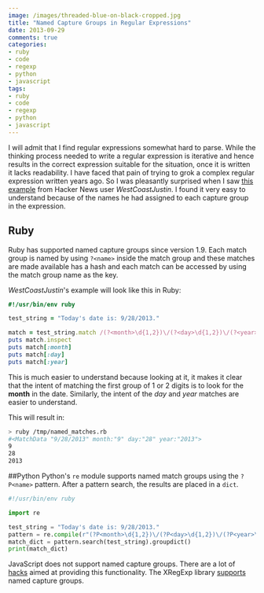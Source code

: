 ```yaml
---
image: /images/threaded-blue-on-black-cropped.jpg
title: "Named Capture Groups in Regular Expressions"
date: 2013-09-29
comments: true
categories:
- ruby
- code
- regexp
- python
- javascript
tags:
- ruby
- code
- regexp
- python
- javascript
---
```

I will admit that I find regular expressions somewhat hard to parse. While the thinking process needed to write a regular expression is iterative and hence results in the correct expression suitable for the situation, once it is written it lacks readability. I have faced that pain of trying to grok a complex regular expression written years ago. So I was pleasantly surprised when I saw [this example](https://news.ycombinator.com/item?id=6463144) from Hacker News user *WestCoastJustin*. I found it very easy to understand because of the names he had assigned to each capture group in the expression.

## Ruby

Ruby has supported named capture groups since version 1.9. Each match group is named by using `?<name>` inside the match group and these matches are made available has a hash and each match can be accessed by using the match group name as the key.

*WestCoastJustin*'s example will look like this in Ruby:

```ruby
#!/usr/bin/env ruby

test_string = "Today's date is: 9/28/2013."

match = test_string.match /(?<month>\d{1,2})\/(?<day>\d{1,2})\/(?<year>\d{4})/
puts match.inspect
puts match[:month]
puts match[:day]
puts match[:year]
```

This is much easier to understand because looking at it, it makes it clear that the intent of matching the first group of 1 or 2 digits is to look for the **month** in the date. Similarly, the intent of the *day* and *year* matches are easier to understand.

This will result in:
```bash
> ruby /tmp/named_matches.rb
#<MatchData "9/28/2013" month:"9" day:"28" year:"2013">
9
28
2013
```

##Python
Python's `re` module supports named match groups using the `?P<name>` pattern. After a pattern search, the results are placed in a `dict`.

```python
#!/usr/bin/env ruby

import re

test_string = "Today's date is: 9/28/2013."
pattern = re.compile(r"(?P<month>\d{1,2})\/(?P<day>\d{1,2})\/(?P<year>\d{4})")
match_dict = pattern.search(test_string).groupdict()
print(match_dict)
```

JavaScript does not support named capture groups. There are a lot of [hacks](http://trentrichardson.com/2011/08/02/javascript-regexp-match-named-captures/) aimed at providing this functionality. The XRegExp library [supports](http://xregexp.com/syntax/#namedCapture) named capture groups.
